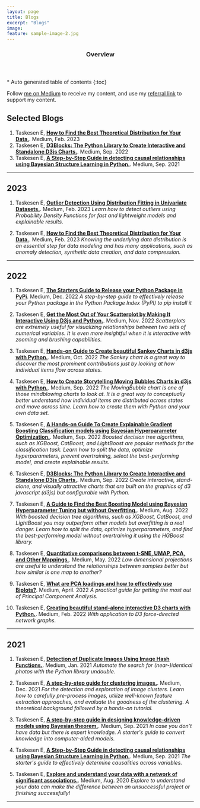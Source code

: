 ```yaml
---
layout: page
title: Blogs
excerpt: "Blogs"
image:
feature: sample-image-2.jpg
---
```




<section id="table-of-contents" class="toc">
  <header>
    <h3>Overview</h3>
  </header>
<div id="drawer" markdown="1">
*  Auto generated table of contents
{:toc}
</div>
</section><!-- /#table-of-contents -->


Follow [me on Medium](https://erdogant.medium.com) to receive my content, and use my [referral link](https://erdogant.medium.com/membership) to support my content.


## Selected Blogs

1. Taskesen E, [**How to Find the Best Theoretical Distribution for Your Data.**](https://towardsdatascience.com/how-to-find-the-best-theoretical-distribution-for-your-data-a26e5673b4bd). Medium, Feb. 2023
1. Taskesen E, [**D3Blocks: The Python Library to Create Interactive and Standalone D3js Charts.**](https://towardsdatascience.com/d3blocks-the-python-library-to-create-interactive-and-standalone-d3js-charts-3dda98ce97d4). Medium, Sep. 2022
1. Taskesen E, [**A Step-by-Step Guide in detecting causal relationships using Bayesian Structure Learning in Python.**](https://towardsdatascience.com/a-step-by-step-guide-in-detecting-causal-relationships-using-bayesian-structure-learning-in-python-c20c6b31cee5). Medium, Sep. 2021

---


## 2023

1. Taskesen E, [**Outlier Detection Using Distribution Fitting in Univariate Datasets.**](https://towardsdatascience.com/outlier-detection-using-distribution-fitting-in-univariate-data-sets-ac8b7a14d40e). Medium, Feb. 2023
*Learn how to detect outliers using Probability Density Functions for fast and lightweight models and explainable results.*

1. Taskesen E, [**How to Find the Best Theoretical Distribution for Your Data.**](https://towardsdatascience.com/how-to-find-the-best-theoretical-distribution-for-your-data-a26e5673b4bd). Medium, Feb. 2023
*Knowing the underlying data distribution is an essential step for data modeling and has many applications, such as anomaly detection, synthetic data creation, and data compression.*

---


## 2022

1. Taskesen E, [**The Starters Guide to Release your Python Package in PyPi**](https://towardsdatascience.com/the-starters-guide-to-release-your-python-package-in-pypi-efd72cbc0011). Medium, Dec. 2022
*A step-by-step guide to effectively release your Python package in the Python Package Index (PyPI) to pip install it*

1. Taskesen E, [**Get the Most Out of Your Scatterplot by Making It Interactive Using D3js and Python.**](https://towardsdatascience.com/get-the-most-out-of-your-scatterplot-by-making-it-interactive-using-d3js-19939e3b046). Medium, Nov. 2022
*Scatterplots are extremely useful for visualizing relationships between two sets of numerical variables. It is even more insightful when it is interactive with zooming and brushing capabilities.*

1. Taskesen E, [**Hands-on Guide to Create beautiful Sankey Charts in d3js with Python.**](https://towardsdatascience.com/hands-on-guide-to-create-beautiful-sankey-charts-in-d3js-with-python-8ddab43edb43). Medium, Oct. 2022
*The Sankey chart is a great way to discover the most prominent contributions just by looking at how individual items flow across states.*

1. Taskesen E, [**How to Create Storytelling Moving Bubbles Charts in d3js with Python.**](https://towardsdatascience.com/how-to-create-storytelling-moving-bubbles-charts-in-d3js-with-python-b31cec7b8226). Medium, Sep. 2022
*The MovingBubble chart is one of those mindblowing charts to look at. It is a great way to conceptually better understand how individual items are distributed across states and move across time. Learn how to create them with Python and your own data set.*

1. Taskesen E, [**A Hands-on Guide To Create Explainable Gradient Boosting Classification models using Bayesian Hyperparameter Optimization.**](https://erdogant.medium.com/hands-on-guide-for-hyperparameter-tuning-with-bayesian-optimization-for-classification-models-2002224bfa3d). Medium, Sep. 2022
*Boosted decision tree algorithms, such as XGBoost, CatBoost, and LightBoost are popular methods for the classification task. Learn how to split the data, optimize hyperparameters, prevent overtraining, select the best-performing model, and create explainable results.*

1. Taskesen E, [**D3Blocks: The Python Library to Create Interactive and Standalone D3js Charts.**](https://towardsdatascience.com/d3blocks-the-python-library-to-create-interactive-and-standalone-d3js-charts-3dda98ce97d4). Medium, Sep. 2022
*Create interactive, stand-alone, and visually attractive charts that are built on the graphics of d3 javascript (d3js) but configurable with Python.*

1. Taskesen E, [**A Guide to Find the Best Boosting Model using Bayesian Hyperparameter Tuning but without Overfitting.**](https://towardsdatascience.com/a-guide-to-find-the-best-boosting-model-using-bayesian-hyperparameter-tuning-but-without-c98b6a1ecac8). Medium, Aug. 2022
*With boosted decision tree algorithms, such as XGBoost, CatBoost, and LightBoost you may outperform other models but overfitting is a real danger. Learn how to split the data, optimize hyperparameters, and find the best-performing model without overtraining it using the HGBoost library.*

1. Taskesen E, [**Quantitative comparisons between t-SNE, UMAP, PCA, and Other Mappings.**](https://towardsdatascience.com/the-similarity-between-t-sne-umap-pca-and-other-mappings-c6453b80f303). Medium, May. 2022
*Low dimensional projections are useful to understand the relationships between samples better but how similar is one map to another?*

1. Taskesen E, [**What are PCA loadings and how to effectively use Biplots?**](https://towardsdatascience.com/what-are-pca-loadings-and-biplots-9a7897f2e559). Medium, April. 2022
*A practical guide for getting the most out of Principal Component Analysis.*

1. Taskesen E, [**Creating beautiful stand-alone interactive D3 charts with Python.**](https://towardsdatascience.com/creating-beautiful-stand-alone-interactive-d3-charts-with-python-804117cb95a7). Medium, Feb. 2022
*With application to D3 force-directed network graphs.*

---

## 2021

1. Taskesen E, [**Detection of Duplicate Images Using Image Hash Functions.**](https://towardsdatascience.com/detection-of-duplicate-images-using-image-hash-functions-4d9c53f04a75). Medium, Jan. 2021
*Automate the search for (near-)identical photos with the Python library undouble.*

1. Taskesen E, [**A step-by-step guide for clustering images.**](https://towardsdatascience.com/a-step-by-step-guide-for-clustering-images-4b45f9906128). Medium, Dec. 2021
*For the detection and exploration of image clusters. Learn how to carefully pre-process images, utilize well-known feature extraction approaches, and evaluate the goodness of the clustering. A theoretical background followed by a hands-on tutorial.*

1. Taskesen E, [**A step-by-step guide in designing knowledge-driven models using Bayesian theorem.**](https://towardsdatascience.com/a-step-by-step-guide-in-designing-knowledge-driven-models-using-bayesian-theorem-7433f6fd64be). Medium, Sep. 2021
*In case you don’t have data but there is expert knowledge. A starter's guide to convert knowledge into computer-aided models.*

1. Taskesen E, [**A Step-by-Step Guide in detecting causal relationships using Bayesian Structure Learning in Python.**](https://towardsdatascience.com/a-step-by-step-guide-in-detecting-causal-relationships-using-bayesian-structure-learning-in-python-c20c6b31cee5). Medium, Sep. 2021
*The starter's guide to effectively determine causalities across variables.*

1. Taskesen E, [**Explore and understand your data with a network of significant associations.**](https://towardsdatascience.com/explore-and-understand-your-data-with-a-network-of-significant-associations-9a03cf79d254). Medium, Aug. 2020
*Explore to understand your data can make the difference between an unsuccessful project or finishing successfully!*


---